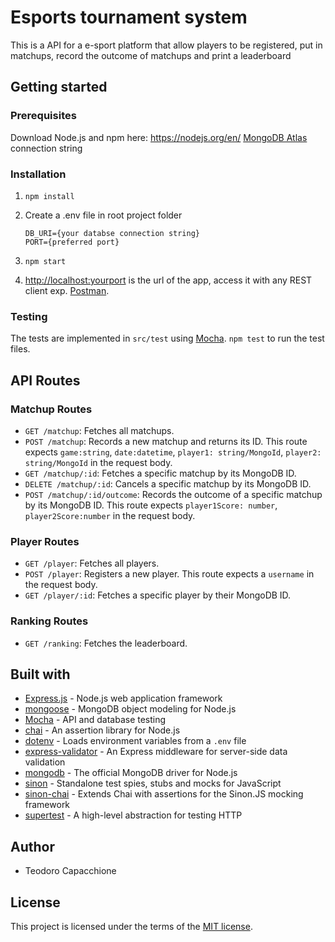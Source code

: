 # Esports tournament system

This is a API for a e-sport platform that allow players to be registered, put in matchups, record the outcome of matchups and print a leaderboard

## Getting started

### Prerequisites

Download Node.js and npm here: <https://nodejs.org/en/>
[MongoDB Atlas](https://www.mongodb.com/cloud/atlas) connection string

### Installation

1. `npm install`

2. Create a .env file in root project folder

    ```text
    DB_URI={your databse connection string}
    PORT={preferred port}
    ```  

3. `npm start`

4. <http://localhost:yourport> is the url of the app, access it with any REST client exp. [Postman](https://www.postman.com/downloads/).

### Testing

The tests are implemented in `src/test` using [Mocha](https://github.com/mochajs/mocha). `npm test` to run the test files.

## API Routes

### Matchup Routes

- `GET /matchup`: Fetches all matchups.
- `POST /matchup`: Records a new matchup and returns its ID. This route expects `game:string`, `date:datetime`, `player1: string/MongoId`, `player2: string/MongoId` in the request body.
- `GET /matchup/:id`: Fetches a specific matchup by its MongoDB ID.
- `DELETE /matchup/:id`: Cancels a specific matchup by its MongoDB ID.
- `POST /matchup/:id/outcome`: Records the outcome of a specific matchup by its MongoDB ID. This route expects `player1Score: number`, `player2Score:number` in the request body.

### Player Routes

- `GET /player`: Fetches all players.
- `POST /player`: Registers a new player. This route expects a `username` in the request body.
- `GET /player/:id`: Fetches a specific player by their MongoDB ID.

### Ranking Routes

- `GET /ranking`: Fetches the leaderboard.

## Built with

- [Express.js](https://github.com/expressjs/express) - Node.js web application framework
- [mongoose](https://github.com/Automattic/mongoose) - MongoDB object modeling for Node.js
- [Mocha](https://github.com/mochajs/mocha) - API and database testing
- [chai](https://github.com/chaijs/chai) - An assertion library for Node.js
- [dotenv](https://github.com/motdotla/dotenv) - Loads environment variables from a `.env` file
- [express-validator](https://github.com/express-validator/express-validator) - An Express middleware for server-side data validation
- [mongodb](https://github.com/mongodb/node-mongodb-native) - The official MongoDB driver for Node.js
- [sinon](https://github.com/sinonjs/sinon) - Standalone test spies, stubs and mocks for JavaScript
- [sinon-chai](https://github.com/domenic/sinon-chai) - Extends Chai with assertions for the Sinon.JS mocking framework
- [supertest](https://github.com/visionmedia/supertest) - A high-level abstraction for testing HTTP

## Author

- Teodoro Capacchione

## License

This project is licensed under the terms of the [MIT license](./LICENCE.txt).
